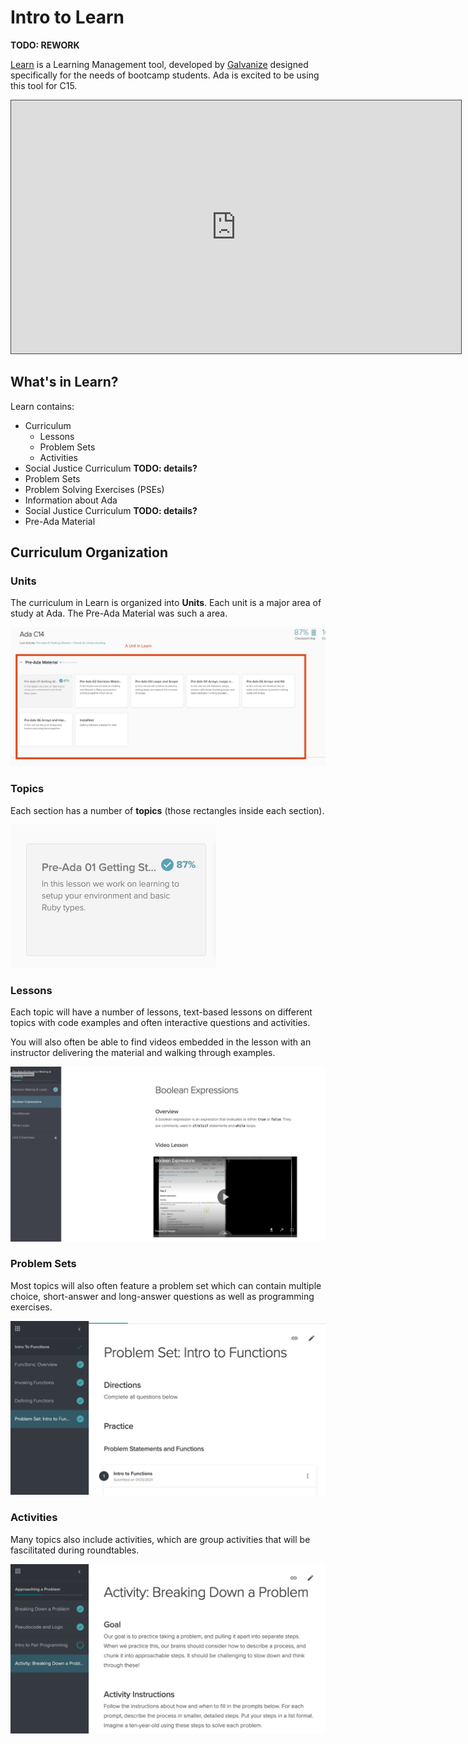 # Intro to Learn

__TODO: REWORK__

[Learn](http://learn-2.galvanize.com/) is a Learning Management tool, developed by [Galvanize](https://www.galvanize.com/) designed specifically for the needs of bootcamp students. Ada is excited to be using this tool for C15.

<iframe src="https://adaacademy.hosted.panopto.com/Panopto/Pages/Embed.aspx?id=1659fe90-a80e-457c-a081-ac18004c9f13&autoplay=false&offerviewer=true&showtitle=true&showbrand=false&start=0&interactivity=all" height="405" width="720" style="border: 1px solid #464646;" allowfullscreen allow="autoplay"></iframe>

## What's in Learn?

Learn contains:
- Curriculum
  - Lessons
  - Problem Sets
  - Activities
- Social Justice Curriculum __TODO: details?__
- Problem Sets
- Problem Solving Exercises (PSEs)
- Information about Ada
- Social Justice Curriculum __TODO: details?__
- Pre-Ada Material

## Curriculum Organization

### Units

The curriculum in Learn is organized into **Units**. Each unit is a major area of study at Ada. The Pre-Ada Material was such a area.

![Learn Unit Example](../assets/section.png)

### Topics

Each section has a number of **topics** (those rectangles inside each section).

![Learn Topic](../assets/unit.png)

### Lessons

Each topic will have a number of lessons, text-based lessons on different topics with code examples and often interactive questions and activities.

You will also often be able to find videos embedded in the lesson with an instructor delivering the material and walking through examples.

![A lesson](../assets/lesson.png)

### Problem Sets

Most topics will also often feature a problem set which can contain multiple choice, short-answer and long-answer questions as well as programming exercises. 

![A problem set](../assets/problem-set.png)

### Activities

 Many topics also include activities, which are group activities that will be fascilitated during roundtables.

 ![An activity](../assets/activity.png)

